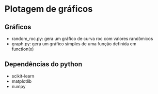 # Plotagem de gráficos

## Gráficos

- random_roc.py: gera um gráfico de curva roc com valores randômicos
- graph.py: gera um gráfico simples de uma função definida em function(x)

## Dependências do python

- scikit-learn
- matplotlib
- numpy
